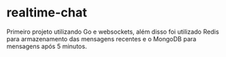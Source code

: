 # realtime-chat
Primeiro projeto utilizando Go e websockets, além disso foi utilizado Redis para armazenamento das mensagens recentes e o MongoDB para mensagens após 5 minutos.
